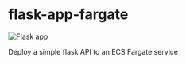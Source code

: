 # flask-app-fargate

[![Flask app](https://github.com/rolani/flask-app-fargate/actions/workflows/main.yml/badge.svg)](https://github.com/rolani/flask-app-fargate/actions/workflows/main.yml)

Deploy a simple flask API  to an ECS Fargate service 
